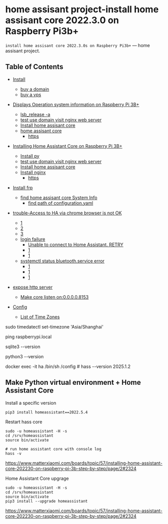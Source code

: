 home assisant project-install home assisant core 2022.3.0  on Raspberry Pi3b+
========

``install home assisant core 2022.3.0s on Raspberry Pi3b+`` — home assisant project.

Table of Contents
-----------------

  * [Install](#envirius)
    * [buy a domain](https://blog.csdn.net/Archer1991/article/details/62233164)
    * [buy a vps](https://zhuanlan.zhihu.com/p/487809142?)
  * [Displays Operation system information on Raspberry Pi 3B+](https://www.msly.cn/boards/topic/57/installing-home-assistant-core-on-raspberry-pi-3b)
    * [lsb_release -a](https://www.msly.cn/boards/topic/57/installing-home-assistant-core-on-raspberry-pi-3b#1203)
    * [test use domain visit nginx web server](#check-available-versions-for-each-plugin)
    * [Install home assisant core](#create-an-environment)
    * [home assisant core](#activatedeactivate-environment)
      * [https](#activating-in-the-same-shell)
  * [Installing Home Assistant Core on Raspberry Pi 3B+](https://www.msly.cn/boards/topic/57/installing-home-assistant-core-on-raspberry-pi-3b)
    * [Install py](https://www.msly.cn/boards/topic/3221/bluetooth-speaker-is-silent-checklist#3701)
    * [test use domain visit nginx web server](#check-available-versions-for-each-plugin)
    * [Install home assisant core](#create-an-environment)
    * [Install nginx](#activatedeactivate-environment)
      * [https](#activating-in-the-same-shell)
  * [Install frp](https://www.msly.cn/boards/topic/3221/bluetooth-speaker-is-silent-checklist#3694)
    * [find home assisant core System Info](https://www.msly.cn/boards/topic/3221/bluetooth-speaker-is-silent-checklist#3701)
      * [ find path of configuration.yaml](https://www.home-assistant.io/docs/configuration/)
  * [trouble-Access to HA via chrome browser is not OK](#3698)
      * [1](https://unix.stackexchange.com/questions/258074/error-when-trying-to-connect-to-bluetooth-speaker-org-bluez-error-failed)
      * [2](https://wonkodv.github.io/bluetooth-error/)
      * [3](#plug_build)
    * [login failure](#optional-elements)
      * [Unable to connect to Home Assistant. RETRY](https://www.msly.cn/boards/topic/3227/home-assistant-remote-access-test-step-by-step#3822)
      * [1](https://www.msly.cn/boards/topic/3221/bluetooth-speaker-is-silent-checklist/page/2#3708)
      * [1](#functions)
    * [systemctl status bluetooth.service error](https://www.msly.cn/boards/topic/3221/bluetooth-speaker-is-silent-checklist/page/5#3742)
      * [1](https://www.msly.cn/boards/topic/3221/bluetooth-speaker-is-silent-checklist/page/5#3742)
      * [1](https://www.msly.cn/boards/topic/3221/bluetooth-speaker-is-silent-checklist/page/2#3708)
      * [1](#functions)
  * [expose http server](https://www.msly.cn/boards/topic/34/home-assistant-remote-access-solution/page/2#3746)
    * [Make core listen on:0.0.0.0.8153](https://www.msly.cn/boards/topic/34/home-assistant-remote-access-solution/page/2#3746)
   
  * [Config](#)
    * [List of Time Zones](https://timezonedb.com/time-zones)  
   

sudo timedatectl set-timezone 'Asia/Shanghai'

ping raspberrypi.local

sqlite3 --version

python3 --version


   docker exec -it ha /bin/sh
/config # hass --version
2025.1.2


## Make Python virtual environment + Home Assistant Core

Install a specific version
~~~
pip3 install homeassistant==2022.5.4
~~~

Restart hass core
~~~
sudo -u homeassistant -H -s
cd /srv/homeassistant
source bin/activate

# run home assistant core with console log
hass -v
~~~

https://www.matterxiaomi.com/boards/topic/57/installing-home-assistant-core-202230-on-raspberry-pi-3b-step-by-step/page/2#2324


Home Assistant Core upgrage
~~~
sudo -u homeassistant -H -s
cd /srv/homeassistant
source bin/activate
pip3 install --upgrade homeassistant
~~~
https://www.matterxiaomi.com/boards/topic/57/installing-home-assistant-core-202230-on-raspberry-pi-3b-step-by-step/page/2#2324




 
